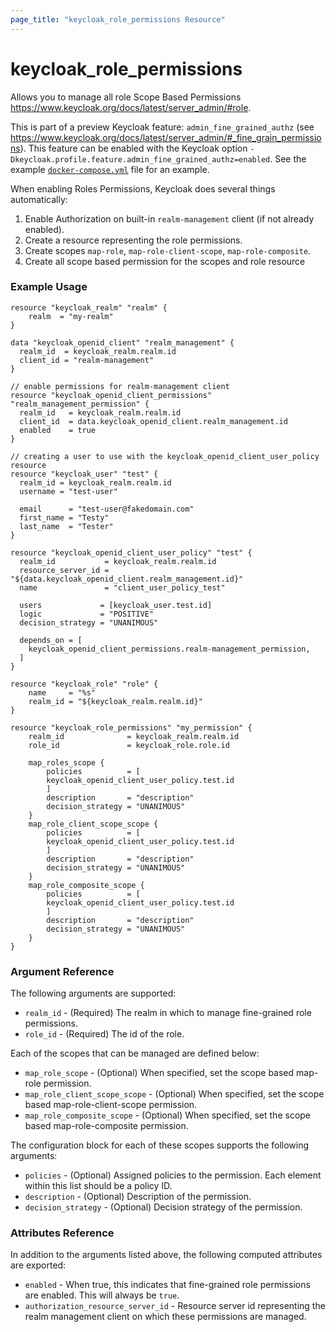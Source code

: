 ```yaml
---
page_title: "keycloak_role_permissions Resource"
---
```


# keycloak_role_permissions

Allows you to manage all role Scope Based Permissions https://www.keycloak.org/docs/latest/server_admin/#role.

This is part of a preview Keycloak feature: `admin_fine_grained_authz` (see https://www.keycloak.org/docs/latest/server_admin/#_fine_grain_permissions).
This feature can be enabled with the Keycloak option `-Dkeycloak.profile.feature.admin_fine_grained_authz=enabled`. See the
example [`docker-compose.yml`](https://github.com/mrparkers/terraform-provider-keycloak/blob/898094df6b3e01c3404981ce7ca268142d6ff0e5/docker-compose.yml#L21) file for an example.

When enabling Roles Permissions, Keycloak does several things automatically:
1. Enable Authorization on built-in `realm-management` client (if not already enabled).
1. Create a resource representing the role permissions.
1. Create scopes `map-role`, `map-role-client-scope`, `map-role-composite`.
1. Create all scope based permission for the scopes and role resource


### Example Usage

```hcl
resource "keycloak_realm" "realm" {
	realm  = "my-realm"
}

data "keycloak_openid_client" "realm_management" {
  realm_id  = keycloak_realm.realm.id
  client_id = "realm-management"  
}

// enable permissions for realm-management client
resource "keycloak_openid_client_permissions" "realm_management_permission" {
  realm_id   = keycloak_realm.realm.id
  client_id  = data.keycloak_openid_client.realm_management.id
  enabled    = true
}

// creating a user to use with the keycloak_openid_client_user_policy resource
resource "keycloak_user" "test" {
  realm_id = keycloak_realm.realm.id
  username = "test-user"

  email      = "test-user@fakedomain.com"
  first_name = "Testy"
  last_name  = "Tester"
}

resource "keycloak_openid_client_user_policy" "test" {
  realm_id           = keycloak_realm.realm.id
  resource_server_id = "${data.keycloak_openid_client.realm_management.id}"
  name               = "client_user_policy_test"

  users             = [keycloak_user.test.id]
  logic             = "POSITIVE"
  decision_strategy = "UNANIMOUS"

  depends_on = [
    keycloak_openid_client_permissions.realm-management_permission,
  ]
}

resource "keycloak_role" "role" {
	name     = "%s"
	realm_id = "${keycloak_realm.realm.id}"
}

resource "keycloak_role_permissions" "my_permission" {
	realm_id              = keycloak_realm.realm.id
	role_id               = keycloak_role.role.id

	map_roles_scope {
		policies          = [
		keycloak_openid_client_user_policy.test.id
		]
		description       = "description"
		decision_strategy = "UNANIMOUS"
	}
	map_role_client_scope_scope {
		policies          = [
		keycloak_openid_client_user_policy.test.id
		]
		description       = "description"
		decision_strategy = "UNANIMOUS"
	}
	map_role_composite_scope {
		policies          = [
		keycloak_openid_client_user_policy.test.id
		]
		description       = "description"
		decision_strategy = "UNANIMOUS"
	}
}
```

### Argument Reference

The following arguments are supported:

- `realm_id` - (Required) The realm in which to manage fine-grained role permissions.
- `role_id` - (Required) The id of the role.


Each of the scopes that can be managed are defined below:

- `map_role_scope` - (Optional) When specified, set the scope based map-role permission.
- `map_role_client_scope_scope` - (Optional) When specified, set the scope based map-role-client-scope permission.
- `map_role_composite_scope` - (Optional) When specified, set the scope based map-role-composite permission.

The configuration block for each of these scopes supports the following arguments:

- `policies` - (Optional) Assigned policies to the permission. Each element within this list should be a policy ID.
- `description` - (Optional) Description of the permission.
- `decision_strategy` - (Optional) Decision strategy of the permission.

### Attributes Reference

In addition to the arguments listed above, the following computed attributes are exported:

- `enabled` - When true, this indicates that fine-grained role permissions are enabled. This will always be `true`.
- `authorization_resource_server_id` - Resource server id representing the realm management client on which these permissions are managed.
